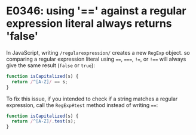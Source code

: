 # E0346: using '==' against a regular expression literal always returns 'false'

In JavaScript, writing `/regularexpression/` creates a new `RegExp` object. so
comparing a regular expression literal using `==`, `===`, `!=`, or `!==` will
always give the same result (`false` or `true`):

```javascript
function isCapitalized(s) {
  return /^[A-Z]/ == s;
}
```

To fix this issue, if you intended to check if a string matches a regular
expression, call the `RegExp#test` method instead of writing `==`:

```javascript
function isCapitalized(s) {
  return /^[A-Z]/.test(s);
}
```
